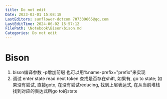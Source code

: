 ```yaml
---
title: Do not edit
Date: 2023-03-01 15:08:18
LastEditors: sunflower-dotcom 707339665@qq.com
LastEditTime: 2024-06-02 15:57:12
FilePath: \Notebook\Bison\bison.md
Categories: Do not edit
---
```

# Bison

1. bison编译参数
    -p增加前缀
    也可以用%name-prefix="prefix"来实现
2. 调试
    enter state
    read next token
    查找是否存在shift, 如果有, go to state; 如果没有尝试, 直接goto, 在没有尝试reducing, 找到上层表达式, 在从当前堆栈找到对应的表达式所go to的state